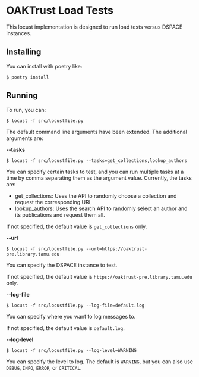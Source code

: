 # OAKTrust Load Tests

This locust implementation is designed to run load tests versus DSPACE instances.

## Installing 

You can install with poetry like:

```shell
$ poetry install
```

## Running

To run, you can:

```shell
$ locust -f src/locustfile.py
```

The default command line arguments have been extended.  The additional arguments are:

**--tasks**

```console
$ locust -f src/locustfile.py --tasks=get_collections,lookup_authors
```

You can specify certain tasks to test, and you can run multiple tasks at a time by comma separating them as the argument
value.  Currently, the tasks are:

* get_collections: Uses the API to randomly choose a collection and request the corresponding URL
* lookup_authors: Uses the search API to randomly select an author and its publications and request them all.

If not specified, the default value is `get_collections` only.

**--url**

```console
$ locust -f src/locustfile.py --url=https://oaktrust-pre.library.tamu.edu
```

You can specify the DSPACE instance to test.

If not specified, the default value is `https://oaktrust-pre.library.tamu.edu` only.

**--log-file**

```console
$ locust -f src/locustfile.py --log-file=default.log
```

You can specify where you want to log messages to.

If not specified, the default value is `default.log`.

**--log-level**

```console
$ locust -f src/locustfile.py --log-level=WARNING
```

You can specify the level to log.  The default is `WARNING`, but you can also use `DEBUG`, `INFO`, `ERROR`, or `CRITICAL`.

